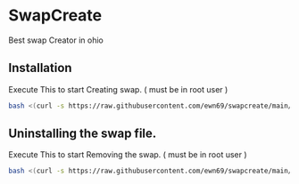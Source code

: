 
# SwapCreate

Best swap Creator in ohio




## Installation

Execute This to start Creating swap. ( must be in root user )

```bash
bash <(curl -s https://raw.githubusercontent.com/ewn69/swapcreate/main/create.sh)
```

## Uninstalling the swap file.
    
Execute This to start Removing the swap. ( must be in root user )

```bash
bash <(curl -s https://raw.githubusercontent.com/ewn69/swapcreate/main/remove.sh)
```

